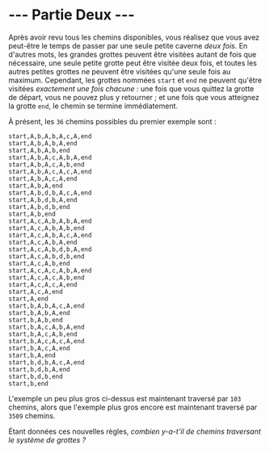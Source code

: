# --- Partie Deux ---

Après avoir revu tous les chemins disponibles, vous réalisez que vous avez peut-être le temps de passer par une seule petite caverne *deux fois*. En d'autres mots, les grandes grottes peuvent être visitées autant de fois que nécessaire, une seule petite grotte peut être visitée deux fois, et toutes les autres petites grottes ne peuvent être visitées qu'une seule fois au maximum. Cependant, les grottes nommées `start` et `end` ne peuvent qu'être visitées *exactement une fois chacune* : une fois que vous quittez la grotte de départ, vous ne pouvez plus y retourner ; et une fois que vous atteignez la grotte `end`, le chemin se termine immédiatement.

À présent, les `36` chemins possibles du premier exemple sont :

```csv
start,A,b,A,b,A,c,A,end
start,A,b,A,b,A,end
start,A,b,A,b,end
start,A,b,A,c,A,b,A,end
start,A,b,A,c,A,b,end
start,A,b,A,c,A,c,A,end
start,A,b,A,c,A,end
start,A,b,A,end
start,A,b,d,b,A,c,A,end
start,A,b,d,b,A,end
start,A,b,d,b,end
start,A,b,end
start,A,c,A,b,A,b,A,end
start,A,c,A,b,A,b,end
start,A,c,A,b,A,c,A,end
start,A,c,A,b,A,end
start,A,c,A,b,d,b,A,end
start,A,c,A,b,d,b,end
start,A,c,A,b,end
start,A,c,A,c,A,b,A,end
start,A,c,A,c,A,b,end
start,A,c,A,c,A,end
start,A,c,A,end
start,A,end
start,b,A,b,A,c,A,end
start,b,A,b,A,end
start,b,A,b,end
start,b,A,c,A,b,A,end
start,b,A,c,A,b,end
start,b,A,c,A,c,A,end
start,b,A,c,A,end
start,b,A,end
start,b,d,b,A,c,A,end
start,b,d,b,A,end
start,b,d,b,end
start,b,end
```

L'exemple un peu plus gros ci-dessus est maintenant traversé par `103` chemins, alors que l'exemple plus gros encore est maintenant traversé par `3509` chemins.

Étant données ces nouvelles règles, *combien y-a-t'il de chemins traversant le système de grottes ?*
